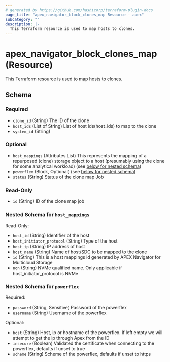 ```yaml
---
# generated by https://github.com/hashicorp/terraform-plugin-docs
page_title: "apex_navigator_block_clones_map Resource - apex"
subcategory: ""
description: |-
  This Terraform resource is used to map hosts to clones.
---
```


# apex_navigator_block_clones_map (Resource)

This Terraform resource is used to map hosts to clones.



<!-- schema generated by tfplugindocs -->
## Schema

### Required

- `clone_id` (String) The ID of the clone
- `host_ids` (List of String) List of host ids(host_ids) to map to the clone
- `system_id` (String)

### Optional

- `host_mappings` (Attributes List) This represents the mapping of a repurposed (clone) storage object to a host (presumably using the clone for some analytical workload) (see [below for nested schema](#nestedatt--host_mappings))
- `powerflex` (Block, Optional) (see [below for nested schema](#nestedblock--powerflex))
- `status` (String) Status of the clone map Job

### Read-Only

- `id` (String) ID of the clone map job

<a id="nestedatt--host_mappings"></a>
### Nested Schema for `host_mappings`

Read-Only:

- `host_id` (String) Identifier of the host
- `host_initiator_protocol` (String) Type of the host
- `host_ip` (String) IP address of host
- `host_name` (String) Name of host/SDC to be mapped to the clone
- `id` (String) This is a host mappings id generated by APEX Navigator for Multicloud Storage
- `nqn` (String) NVMe qualified name. Only applicable if host_initiator_protocol is NVMe


<a id="nestedblock--powerflex"></a>
### Nested Schema for `powerflex`

Required:

- `password` (String, Sensitive) Password of the powerflex
- `username` (String) Username of the powerflex

Optional:

- `host` (String) Host, ip or hostname of the powerflex. If left empty we will attempt to get the ip through Apex from the ID
- `insecure` (Boolean) Validated the certificate when connecting to the powerflex, defaults if unset to true
- `scheme` (String) Scheme of the powerflex, defaults if unset to https
